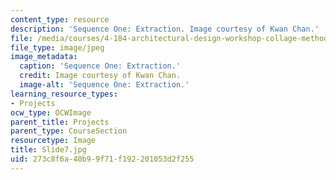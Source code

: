 ```yaml
---
content_type: resource
description: 'Sequence One: Extraction. Image courtesy of Kwan Chan.'
file: /media/courses/4-184-architectural-design-workshop-collage-method-and-form-spring-2004/273c8f6a40b99f71f192201053d2f255_Slide7.jpg
file_type: image/jpeg
image_metadata:
  caption: 'Sequence One: Extraction.'
  credit: Image courtesy of Kwan Chan.
  image-alt: 'Sequence One: Extraction.'
learning_resource_types:
- Projects
ocw_type: OCWImage
parent_title: Projects
parent_type: CourseSection
resourcetype: Image
title: Slide7.jpg
uid: 273c8f6a-40b9-9f71-f192-201053d2f255
---
```

